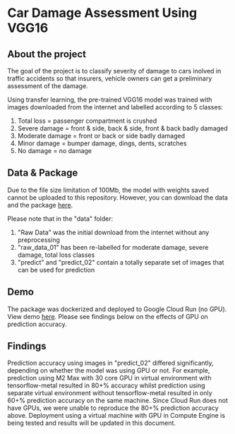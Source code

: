 # Car Damage Assessment Using VGG16

## About the project
The goal of the project is to classify severity of damage to cars inolved in traffic accidents so that insurers, vehicle owners can get a preliminary assessment of the damage.

Using transfer learning, the pre-trained VGG16 model was trained with images downloaded from the internet and labelled according to 5 classes:

1. Total loss = passenger compartment is crushed
2. Severe damage = front & side, back & side, front & back badly damaged
3. Moderate damage = front or back or side badly damaged
4. Minor damage = bumper damage, dings, dents, scratches
5. No damage = no damage

## Data & Package
Due to the file size limitation of 100Mb, the model with weights saved cannot be uploaded to this repository. However, you can download the data and the package [here](https://drive.google.com/drive/folders/1GG8vHnaA6knQSEBRIEFMKlVsqQX7T0-r?usp=sharing).

Please note that in the "data" folder:
1. "Raw Data" was the initial download from the internet without any preprocessing
2. "raw_data_01" has been re-labelled for moderate damage, severe damage, total loss classes
3. "predict" and "predict_02" contain a totally separate set of images that can be used for prediction

## Demo
The package was dockerized and deployed to Google Cloud Run (no GPU). View demo [here](https://cardamageassessment-b8efg37ubrah7jixsp8cnu.streamlit.app/). Please see findings below on the effects of GPU on prediction accuracy.

## Findings
Prediction accuracy using images in "predict_02" differed significantly, depending on whether the model was using GPU or not. For example, prediction using M2 Max with 30 core GPU in virtual environment with tensorflow-metal resulted in 80+% accuracy whilst prediction using separate virtual environment without tensorflow-metal resulted in only 60+% prediction accuracy on the same machine. Since Cloud Run does not have GPUs, we were unable to reproduce the 80+% prediction accuracy above. Deployment using a virtual machine with GPU in Compute Engine is being tested and results will be updated in this document.
